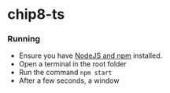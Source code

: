 # chip8-ts

### Running

* Ensure you have [NodeJS and npm](https://nodejs.org/en/) installed.
* Open a terminal in the root folder
* Run the command ```npm start ```
* After a few seconds, a window